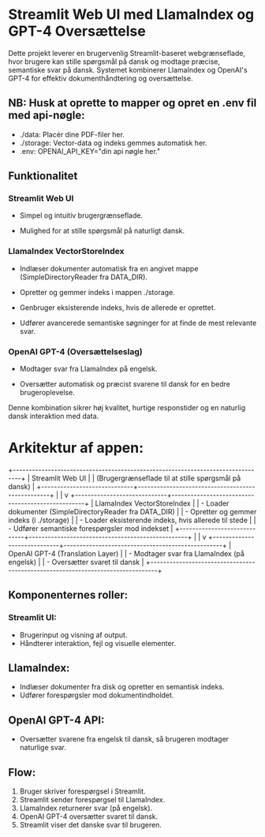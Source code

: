 # Streamlit Web UI med LlamaIndex og GPT-4 Oversættelse

Dette projekt leverer en brugervenlig Streamlit-baseret webgrænseflade, hvor brugere kan stille spørgsmål på dansk og modtage præcise, semantiske svar på dansk. Systemet kombinerer LlamaIndex og OpenAI's GPT-4 for effektiv dokumenthåndtering og oversættelse.


## NB: Husk at oprette to mapper og opret en .env fil med api-nøgle:

- ./data: Placér dine PDF-filer her.
- ./storage: Vector-data og indeks gemmes automatisk her.
- .env: OPENAI_API_KEY="din api nøgle her."


## Funktionalitet

### Streamlit Web UI

- Simpel og intuitiv brugergrænseflade.

- Mulighed for at stille spørgsmål på naturligt dansk.

### LlamaIndex VectorStoreIndex

- Indlæser dokumenter automatisk fra en angivet mappe (SimpleDirectoryReader fra DATA_DIR).

- Opretter og gemmer indeks i mappen ./storage.

- Genbruger eksisterende indeks, hvis de allerede er oprettet.

- Udfører avancerede semantiske søgninger for at finde de mest relevante svar.

### OpenAI GPT-4 (Oversættelseslag)

- Modtager svar fra LlamaIndex på engelsk.

- Oversætter automatisk og præcist svarene til dansk for en bedre brugeroplevelse.

Denne kombination sikrer høj kvalitet, hurtige responstider og en naturlig dansk interaktion med data.

# Arkitektur af appen:
+--------------------------------------------------------------------------------+
|                               Streamlit Web UI                                 |
|            (Brugergrænseflade til at stille spørgsmål på dansk)                |
+-----------------------------+--------------------------------------------------+
                              |
                              |
                              v
+-----------------------------+--------------------------------------------------+
|          LlamaIndex VectorStoreIndex                                           |
| - Loader dokumenter (SimpleDirectoryReader fra DATA_DIR)                       |
| - Opretter og gemmer indeks (i ./storage)                                      |
| - Loader eksisterende indeks, hvis allerede til stede                          |
| - Udfører semantiske forespørgsler mod indekset                                |
+-----------------------------+--------------------------------------------------+
                              |
                              |
                              v
+-----------------------------+--------------------------------------------------+
|           OpenAI GPT-4 (Translation Layer)                                     |
|  - Modtager svar fra LlamaIndex (på engelsk)                                   |
|  - Oversætter svaret til dansk                                                 |
+--------------------------------------------------------------------------------+


## Komponenternes roller: 
### Streamlit UI:

- Brugerinput og visning af output.
- Håndterer interaktion, fejl og visuelle elementer.

## LlamaIndex:

- Indlæser dokumenter fra disk og opretter en semantisk indeks.
- Udfører forespørgsler mod dokumentindholdet.

## OpenAI GPT-4 API:

- Oversætter svarene fra engelsk til dansk, så brugeren modtager naturlige svar.

## Flow:
1. Bruger skriver forespørgsel i Streamlit.
2. Streamlit sender forespørgsel til LlamaIndex.
3. LlamaIndex returnerer svar (på engelsk).
4. OpenAI GPT-4 oversætter svaret til dansk.
5. Streamlit viser det danske svar til brugeren.



